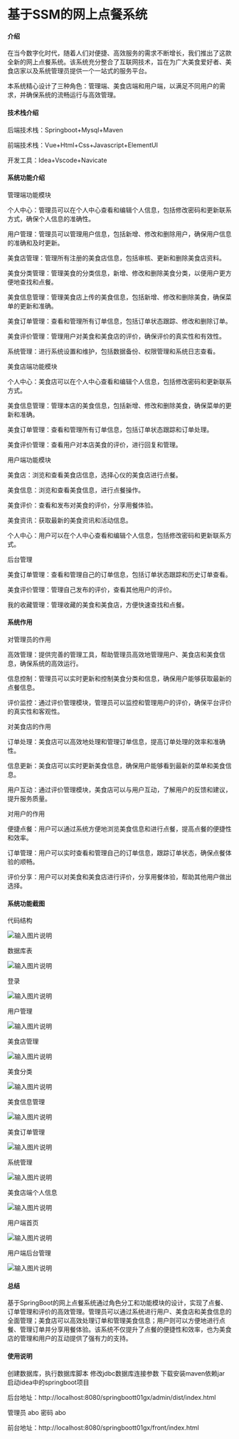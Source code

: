 # 基于SSM的网上点餐系统

#### 介绍

在当今数字化时代，随着人们对便捷、高效服务的需求不断增长，我们推出了这款全新的网上点餐系统。该系统充分整合了互联网技术，旨在为广大美食爱好者、美食店家以及系统管理员提供一个一站式的服务平台。

本系统精心设计了三种角色：管理端、美食店端和用户端，以满足不同用户的需求，并确保系统的流畅运行与高效管理。

#### 技术栈介绍

后端技术栈：Springboot+Mysql+Maven

前端技术栈：Vue+Html+Css+Javascript+ElementUI

开发工具：Idea+Vscode+Navicate


#### 系统功能介绍

管理端功能模块

个人中心：管理员可以在个人中心查看和编辑个人信息，包括修改密码和更新联系方式，确保个人信息的准确性。

用户管理：管理员可以管理用户信息，包括新增、修改和删除用户，确保用户信息的准确和及时更新。

美食店管理：管理所有注册的美食店信息，包括审核、更新和删除美食店资料。

美食分类管理：管理美食的分类信息，新增、修改和删除美食分类，以便用户更方便地查找和点餐。

美食信息管理：管理美食店上传的美食信息，包括新增、修改和删除美食，确保菜单的更新和准确。

美食订单管理：查看和管理所有订单信息，包括订单状态跟踪、修改和删除订单。

美食评价管理：管理用户对美食和美食店的评价，确保评价的真实性和有效性。

系统管理：进行系统设置和维护，包括数据备份、权限管理和系统日志查看。

美食店端功能模块

个人中心：美食店可以在个人中心查看和编辑个人信息，包括修改密码和更新联系方式。

美食信息管理：管理本店的美食信息，包括新增、修改和删除美食，确保菜单的更新和准确。

美食订单管理：查看和管理所有订单信息，包括订单状态跟踪和订单处理。

美食评价管理：查看用户对本店美食的评价，进行回复和管理。

用户端功能模块

美食店：浏览和查看美食店信息，选择心仪的美食店进行点餐。

美食信息：浏览和查看美食信息，进行点餐操作。

美食评价：查看和发布对美食的评价，分享用餐体验。

美食资讯：获取最新的美食资讯和活动信息。

个人中心：用户可以在个人中心查看和编辑个人信息，包括修改密码和更新联系方式。

后台管理

美食订单管理：查看和管理自己的订单信息，包括订单状态跟踪和历史订单查看。

美食评价管理：管理自己发布的评价，查看其他用户的评价。

我的收藏管理：管理收藏的美食和美食店，方便快速查找和点餐。

#### 系统作用

对管理员的作用

高效管理：提供完善的管理工具，帮助管理员高效地管理用户、美食店和美食信息，确保系统的高效运行。

信息控制：管理员可以实时更新和控制美食分类和信息，确保用户能够获取最新的点餐信息。

评价监控：通过评价管理模块，管理员可以监控和管理用户的评价，确保平台评价的真实性和客观性。

对美食店的作用

订单处理：美食店可以高效地处理和管理订单信息，提高订单处理的效率和准确性。

信息更新：美食店可以实时更新美食信息，确保用户能够看到最新的菜单和美食信息。

用户互动：通过评价管理模块，美食店可以与用户互动，了解用户的反馈和建议，提升服务质量。

对用户的作用

便捷点餐：用户可以通过系统方便地浏览美食信息和进行点餐，提高点餐的便捷性和效率。

订单管理：用户可以实时查看和管理自己的订单信息，跟踪订单状态，确保点餐体验的顺畅。

评价分享：用户可以对美食和美食店进行评价，分享用餐体验，帮助其他用户做出选择。

#### 系统功能截图

代码结构

![输入图片说明](images/c61dd69d335ceeb6e877789f284d858.png)

数据库表

![输入图片说明](images/e247a4ab0b91dc0c36f991c79a72368.png)

登录

![输入图片说明](images/0c3003923e711adbc45fd570be38dd2.png)

用户管理

![输入图片说明](images/127e786e99f923aaab9e42ff439289d.png)

美食店管理

![输入图片说明](images/fe63cee2a5eed6b797c0004725f3bb7.png)

美食分类

![输入图片说明](images/f896f752d119f55d183d0fe67360878.png)

美食信息管理

![输入图片说明](images/b320bb68b600630db3d3efcd28c31d8.png)

美食订单管理

![输入图片说明](images/debf4fe88d155e389e00d7e8101c1a0.png)

系统管理

![输入图片说明](images/7e6b03b4b8a9614fa4774724222596a.png)

美食店端个人信息

![输入图片说明](images/aef936c0b7d6302d5d96818c8e20a39.png)

用户端首页

![输入图片说明](images/4b40f025b25cfde7ca57da5733fdfb8.png)

用户端后台管理

![输入图片说明](images/6521d27aaf514825f057f4be4e21428.png)

#### 总结

基于SpringBoot的网上点餐系统通过角色分工和功能模块的设计，实现了点餐、订单管理和评价的高效管理。管理员可以通过系统进行用户、美食店和美食信息的全面管理；美食店可以高效处理订单和管理美食信息；用户则可以方便地进行点餐、管理订单并分享用餐体验。该系统不仅提升了点餐的便捷性和效率，也为美食店的管理和用户的互动提供了强有力的支持。

#### 使用说明

创建数据库，执行数据库脚本 修改jdbc数据库连接参数 下载安装maven依赖jar 启动idea中的springboot项目

后台地址：http://localhost:8080/springboott01gx/admin/dist/index.html

管理员  abo 密码 abo

前台地址：http://localhost:8080/springboott01gx/front/index.html

